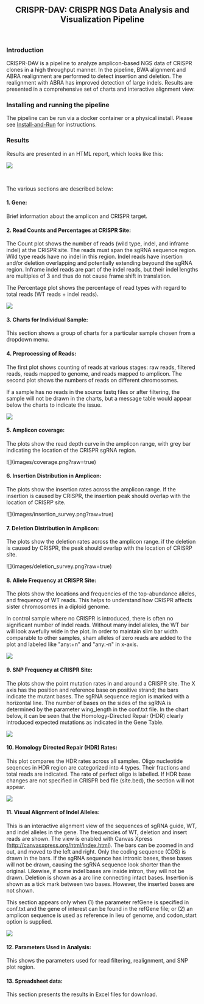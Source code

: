 <center><h2>CRISPR-DAV: CRISPR NGS Data Analysis and Visualization Pipeline</h2></center>
<br>

### Introduction

CRISPR-DAV is a pipeline to analyze amplicon-based NGS data of CRISPR clones in a high throughput manner. In the pipeline, BWA alignment and ABRA realignment are performed to detect insertion and deletion. The realignment with ABRA has improved detection of large indels. Results are presented in a comprehensive set of charts and interactive alignment view.

### Installing and running the pipeline

The pipeline can be run via a docker container or a physical install. Please see [Install-and-Run](Install-and-Run.md) for instructions.


### Results

Results are presented in an HTML report, which looks like this:

![](images/resultpage.png?raw=true)

<br>

The various sections are described below:

#### 1. Gene: 

Brief information about the amplicon and CRISPR target.
	
#### 2. Read Counts and Percentages at CRISPR Site:

The Count plot shows the number of reads (wild type, indel, and inframe indel) at the CRISPR site. The reads must span the sgRNA sequence region. Wild type reads have no indel in this region. Indel reads have insertion and/or deletion overlapping and potentially extending beyound the sgRNA region. Inframe indel reads are part of the indel reads, but their indel lengths are multiples of 3 and thus do not cause frame shift in translation.   

The Percentage plot shows the percentage of read types with regard to total reads (WT reads + indel reads). 

![](images/percent.png?raw=true)


#### 3. Charts for Individual Sample:

This section shows a group of charts for a particular sample chosen from a dropdown menu. 

#### 4. Preprocessing of Reads:

The first plot shows counting of reads at various stages: raw reads, filtered reads, reads mapped to genome, and reads mapped to amplicon. The second plot shows the numbers of reads on different chromosomes.

If a sample has no reads in the source fastq files or after filtering, the sample will not be drawn in the charts, but a message table would appear below the charts to indicate the issue.

![](images/filtering.png?raw=true)

#### 5. Amplicon coverage: 

The plots show the read depth curve in the amplicon range, with grey bar indicating the location of the CRISPR sgRNA region. 

<div style="width:450px; height=300px">
![](images/coverage.png?raw=true)
</div>

#### 6. Insertion Distribution in Amplicon: 

The plots show the insertion rates across the amplicon range. If the insertion is caused by CRISPR, the insertion peak should overlap with the location of CRISRP site.

<div style="width:450px; height=300px">
![](images/insertion_survey.png?raw=true)
</div>

#### 7. Deletion Distribution in Amplicon: 

The plots show the deletion rates across the amplicon range. if the deletion is caused by CRISPR, the peak should overlap with the location of CRISRP site.

<div style="width:450px; height=300px">
![](images/deletion_survey.png?raw=true)
</div>

#### 8. Allele Frequency at CRISPR Site: 

The plots show the locations and frequencies of the top-abundance alleles, and frequency of WT reads. This helps to understand how CRISPR affects sister chromosomes in a diploid genome.

In control sample where no CRISPR is introduced, there is often no significant number of indel reads. Without many indel alleles, the WT bar will look awefully wide in the plot. In order to maintain slim bar width comparable to other samples, sham alleles of zero reads are added to the plot and labeled like "any:+n" and "any:-n" in x-axis.

<!--div style="width:450px; height=300px"-->
![](images/allele.png?raw=true)
<!--/div-->

#### 9. SNP Frequency at CRISPR Site: 

The plots show the point mutation rates in and around a CRISPR site. The X axis has the position and reference base on positive strand; the bars indicate the mutant bases. The sgRNA sequence region is marked with a horizontal line. The number of bases on the sides of the sgRNA is determined by the parameter wing_length in the conf.txt file. In the chart below, it can be seen that the Homology-Directed Repair (HDR) clearly introduced expected mutations as indicated in the Gene Table. 

![](images/snp.png?raw=true)


#### 10. Homology Directed Repair (HDR) Rates: 

This plot compares the HDR rates across all samples. Oligo nucleotide seqences in HDR region are categorized into 4 types. Their fractions and total reads are indicated. The rate of perfect oligo is labelled. If HDR base changes are not specified in CRISPR bed file (site.bed), the section will not appear. 

![](images/hdr.png?raw=true)

#### 11. Visual Alignment of Indel Alleles: 

This is an interactive alignment view of the sequences of sgRNA guide, WT, and indel alleles in the gene. The frequencies of WT, deletion and insert reads are shown. The view is enabled with Canvas Xpress (http://canvasxpress.org/html/index.html). The bars can be zoomed in and out, and moved to the left and right. Only the coding sequence (CDS) is drawn in the bars. If the sgRNA sequence has intronic bases, these bases will not be drawn, causing the sgRNA sequence look shorter than the original. Likewise, if some indel bases are inside intron, they will not be drawn. Deletion is shown as a arc line connecting intact bases. Insertion is shown as a tick mark between two bases. However, the inserted bases are not shown.

This section appears only when (1) the parameter refGene is specified in conf.txt and the gene of interest can be found in the refGene file; or (2) an amplicon sequence is used as reference in lieu of genome, and codon_start option is supplied.

![](images/alignment_view.png?raw=true)

#### 12. Parameters Used in Analysis:

This shows the parameters used for read filtering, realignment, and SNP plot region.

#### 13. Spreadsheet data: 

This section presents the results in Excel files for download. 
